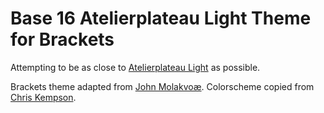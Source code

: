 Base 16 Atelierplateau Light Theme for Brackets
============================

Attempting to be as close to [Atelierplateau Light](http://chriskempson.github.io/base16/#atelierplateau) as possible.

Brackets theme adapted from [John Molakvoæ](https://github.com/skjnldsv/default-dark).
Colorscheme copied from [Chris Kempson](http://chriskempson.com).
